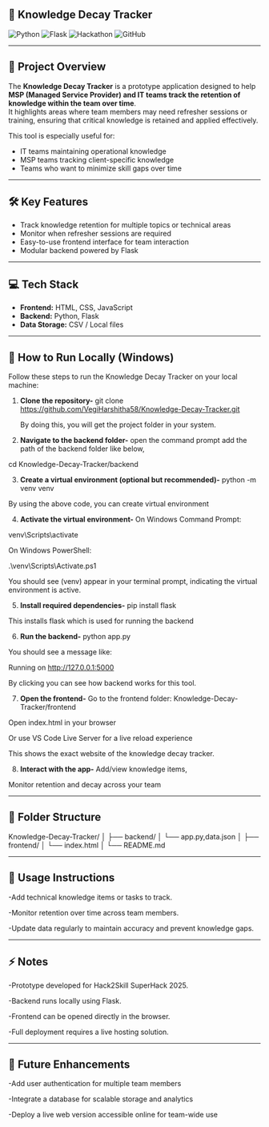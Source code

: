 
## 🧠 Knowledge Decay Tracker

![Python](https://img.shields.io/badge/Python-3.11-blue?logo=python&logoColor=white)
![Flask](https://img.shields.io/badge/Flask-2.3.2-lightgrey?logo=flask&logoColor=black)
![Hackathon](https://img.shields.io/badge/Hackathon-SuperHack%202025-orange)
![GitHub](https://img.shields.io/badge/GitHub-Repository-black?logo=github&logoColor=white)

---

## 📌 Project Overview
The **Knowledge Decay Tracker** is a prototype application designed to help **MSP (Managed Service Provider) and IT teams track the retention of knowledge within the team over time**.  
It highlights areas where team members may need refresher sessions or training, ensuring that critical knowledge is retained and applied effectively.  

This tool is especially useful for:
- IT teams maintaining operational knowledge  
- MSP teams tracking client-specific knowledge  
- Teams who want to minimize skill gaps over time  

---

## 🛠 Key Features
- Track knowledge retention for multiple topics or technical areas  
- Monitor when refresher sessions are required  
- Easy-to-use frontend interface for team interaction  
- Modular backend powered by Flask  

---

## 💻 Tech Stack
- **Frontend:** HTML, CSS, JavaScript  
- **Backend:** Python, Flask  
- **Data Storage:** CSV / Local files  

---
 
## 🚀 How to Run Locally (Windows)

Follow these steps to run the Knowledge Decay Tracker on your local machine:

1. **Clone the repository-**
git clone https://github.com/VegiHarshitha58/Knowledge-Decay-Tracker.git

      By doing this, you will get the project folder in your system.


2. **Navigate to the backend folder-**
open the command prompt add the path of the backend folder like below,

  cd Knowledge-Decay-Tracker/backend


3. **Create a virtual environment (optional but recommended)-**
python -m venv venv

  By using the above code, you can create virtual environment


4. **Activate the virtual environment-**
 On Windows Command Prompt:

  venv\Scripts\activate

  On Windows PowerShell:

  .\venv\Scripts\Activate.ps1

   You should see (venv) appear in your terminal prompt, indicating the virtual environment is active.



5. **Install required dependencies-**
  pip install flask

  This installs flask which is used for running the backend


6. **Run the backend-**
python app.py

You should see a message like:

Running on http://127.0.0.1:5000

By clicking you can see how backend works for this tool.


7. **Open the frontend-**
Go to the frontend folder: Knowledge-Decay-Tracker/frontend

Open index.html in your browser

Or use VS Code Live Server for a live reload experience

This shows the exact website of the knowledge decay tracker.

8. **Interact with the app-**
Add/view knowledge items,

Monitor retention and decay across your team


---

## 📁 Folder Structure
Knowledge-Decay-Tracker/
│
├── backend/
│    └── app.py,data.json
│
├── frontend/
│    └── index.html
│
└── README.md

---

 ## 📝 Usage Instructions

 -Add technical knowledge items or tasks to track.

 -Monitor retention over time across team members.

 -Update data regularly to maintain accuracy and prevent knowledge gaps.

---

## ⚡ Notes

 -Prototype developed for Hack2Skill SuperHack 2025.

 -Backend runs locally using Flask.

 -Frontend can be opened directly in the browser.

 -Full deployment requires a live hosting solution.

---

## 🎯 Future Enhancements

 -Add user authentication for multiple team members

 -Integrate a database for scalable storage and analytics

 -Deploy a live web version accessible online for team-wide use
